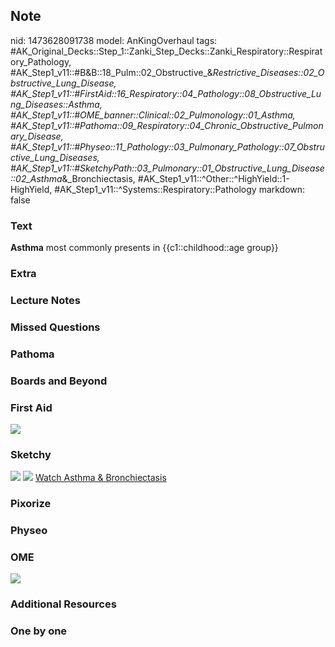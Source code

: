 ## Note
nid: 1473628091738
model: AnKingOverhaul
tags: #AK_Original_Decks::Step_1::Zanki_Step_Decks::Zanki_Respiratory::Respiratory_Pathology, #AK_Step1_v11::#B&B::18_Pulm::02_Obstructive_&_Restrictive_Diseases::02_Obstructive_Lung_Disease, #AK_Step1_v11::#FirstAid::16_Respiratory::04_Pathology::08_Obstructive_Lung_Diseases::Asthma, #AK_Step1_v11::#OME_banner::Clinical::02_Pulmonology::01_Asthma, #AK_Step1_v11::#Pathoma::09_Respiratory::04_Chronic_Obstructive_Pulmonary_Disease, #AK_Step1_v11::#Physeo::11_Pathology::03_Pulmonary_Pathology::07_Obstructive_Lung_Diseases, #AK_Step1_v11::#SketchyPath::03_Pulmonary::01_Obstructive_Lung_Disease::02_Asthma_&_Bronchiectasis, #AK_Step1_v11::^Other::^HighYield::1-HighYield, #AK_Step1_v11::^Systems::Respiratory::Pathology
markdown: false

### Text
<div>
  <b>Asthma</b> most commonly presents in {{c1::childhood::age
  group}}
</div>

### Extra


### Lecture Notes


### Missed Questions


### Pathoma


### Boards and Beyond


### First Aid
<img src="tmpkkWKcb.png">

### Sketchy
<img src=
"SketchyMedical%202019-12-24%2009-33-58_1566160514431.jpg">
<img src="Screen%20Shot%202019-12-29%20at%2011.34.04%20AM.JPG">
<a href=
"https://dashboard.sketchy.com/study/medical/courses/medical-pathophysiology/units/medical-pathophysiology-pulmonary/videos/medical-pathophysiology-pulmonary-obstructive-lung-disease-asthma-and-bronchiectasis?utm_source=anki&utm_medium=partnership&utm_campaign=february_update&utm_content=medical">
Watch Asthma & Bronchiectasis</a>

### Pixorize


### Physeo


### OME
<div class="ome-widget">
  <a href=
  "https://onlinemeded.org/spa/pulmonology/asthma/acquire?ref=anki">
  <img src="_OME_AnkiFlashcards_Lesson_6.png"></a>
</div>

### Additional Resources


### One by one

